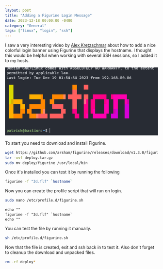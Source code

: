 ```yaml
---
layout: post
title: "Adding a Figurine Login Message"
date: 2023-12-18 00:00:00 -0400
category: "General"
tags: ["linux", "login", "ssh"]
---
```


I saw a very interesting video by [Alex Kretzschmar](https://www.youtube.com/watch?v=GPQ6k2GR17I) about how to add a nice colorful login banner using Figurine that displays the hostname. I thought this would be helpful when working with several SSH sessions, so I added it to my hosts.

![Login example of figurine displaying the hostname](/assets/img/adding-figurine-login-message/login-example.png)

To start you need to download and install Figurine.

```bash
wget https://github.com/arsham/figurine/releases/download/v1.3.0/figurine_linux_amd64_v1.3.0.tar.gz -O deploy.tar.gz
tar -xvf deploy.tar.gz
sudo mv deploy/figurine /usr/local/bin
```

Once it's installed you can test it by running the following

```bash
figurine -f "3d.flf" `hostname`
```

Now you can create the profile script that will run on login.

```bash
sudo nano /etc/profile.d/figurine.sh
```

```text
echo ""
figurine -f "3d.flf" `hostname`
echo ""
```

You can test the file by running it manually.

```bash
sh /etc/profile.d/figurine.sh
```

Now that the file is created, exit and ssh back in to test it. Also don't forget to cleanup the download and unpacked files.

```bash
rm -rf deploy*
```
